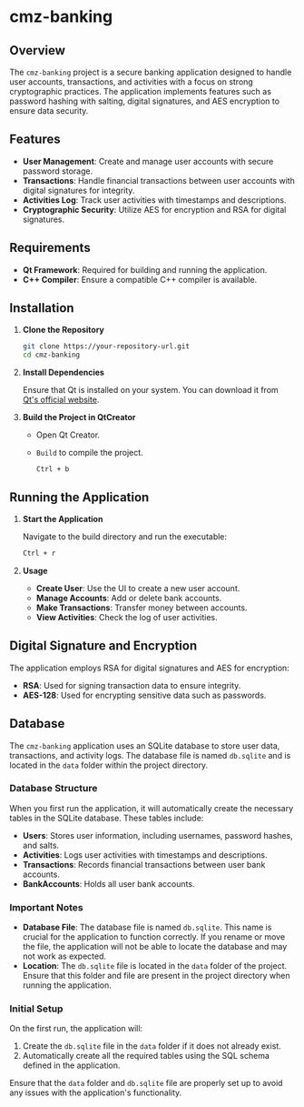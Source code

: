 # cmz-banking

## Overview

The `cmz-banking` project is a secure banking application designed to handle user accounts, transactions, and activities with a focus on strong cryptographic practices. The application implements features such as password hashing with salting, digital signatures, and AES encryption to ensure data security.

## Features

- **User Management**: Create and manage user accounts with secure password storage.
- **Transactions**: Handle financial transactions between user accounts with digital signatures for integrity.
- **Activities Log**: Track user activities with timestamps and descriptions.
- **Cryptographic Security**: Utilize AES for encryption and RSA for digital signatures.

## Requirements

- **Qt Framework**: Required for building and running the application.
- **C++ Compiler**: Ensure a compatible C++ compiler is available.

## Installation

1. **Clone the Repository**

    ```bash
    git clone https://your-repository-url.git
    cd cmz-banking
    ```

2. **Install Dependencies**

    Ensure that Qt is installed on your system. You can download it from [Qt's official website](https://www.qt.io/download).

3. **Build the Project in QtCreator**

    - Open Qt Creator.
    - `Build` to compile the project.

      ```
      Ctrl + b
      ```

## Running the Application

1. **Start the Application**

    Navigate to the build directory and run the executable:

    ```bash
    Ctrl + r
    ```

2. **Usage**

    - **Create User**: Use the UI to create a new user account.
    - **Manage Accounts**: Add or delete bank accounts.
    - **Make Transactions**: Transfer money between accounts.
    - **View Activities**: Check the log of user activities.

## Digital Signature and Encryption

The application employs RSA for digital signatures and AES for encryption:

- **RSA**: Used for signing transaction data to ensure integrity.
- **AES-128**: Used for encrypting sensitive data such as passwords.

## Database

The `cmz-banking` application uses an SQLite database to store user data, transactions, and activity logs. The database file is named `db.sqlite` and is located in the `data` folder within the project directory.

### Database Structure

When you first run the application, it will automatically create the necessary tables in the SQLite database. These tables include:

- **Users**: Stores user information, including usernames, password hashes, and salts.
- **Activities**: Logs user activities with timestamps and descriptions.
- **Transactions**: Records financial transactions between user bank accounts.
- **BankAccounts**: Holds all user bank accounts.

### Important Notes

- **Database File**: The database file is named `db.sqlite`. This name is crucial for the application to function correctly. If you rename or move the file, the application will not be able to locate the database and may not work as expected.
- **Location**: The `db.sqlite` file is located in the `data` folder of the project. Ensure that this folder and file are present in the project directory when running the application.

### Initial Setup

On the first run, the application will:
1. Create the `db.sqlite` file in the `data` folder if it does not already exist.
2. Automatically create all the required tables using the SQL schema defined in the application.

Ensure that the `data` folder and `db.sqlite` file are properly set up to avoid any issues with the application's functionality.

